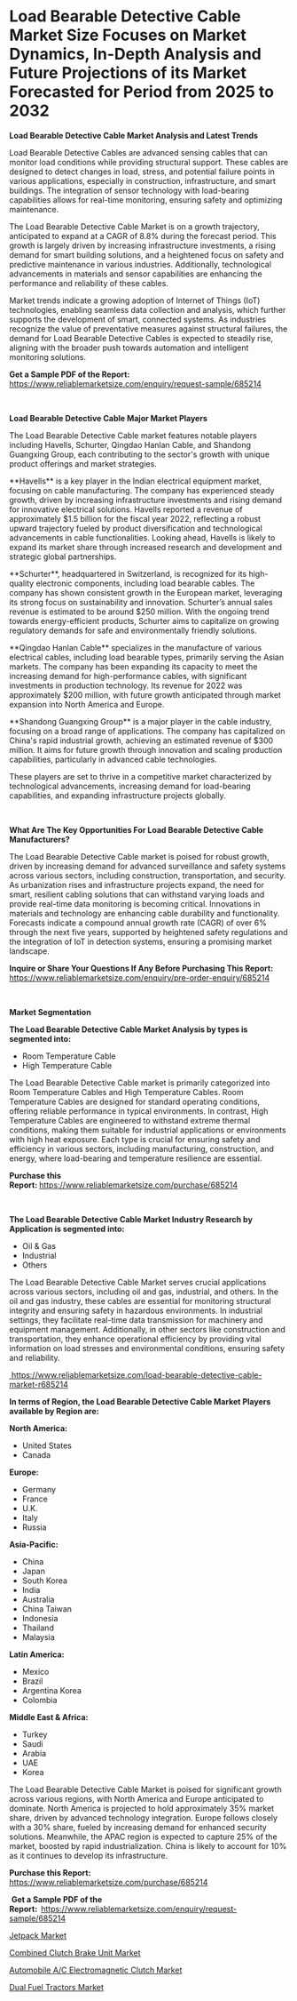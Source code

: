 <p><h1>Load Bearable Detective Cable Market Size Focuses on Market Dynamics, In-Depth Analysis and Future Projections of its Market Forecasted for Period from 2025 to 2032</h1></p><p><strong>Load Bearable Detective Cable Market Analysis and Latest Trends</strong></p>
<p><p>Load Bearable Detective Cables are advanced sensing cables that can monitor load conditions while providing structural support. These cables are designed to detect changes in load, stress, and potential failure points in various applications, especially in construction, infrastructure, and smart buildings. The integration of sensor technology with load-bearing capabilities allows for real-time monitoring, ensuring safety and optimizing maintenance.</p><p>The Load Bearable Detective Cable Market is on a growth trajectory, anticipated to expand at a CAGR of 8.8% during the forecast period. This growth is largely driven by increasing infrastructure investments, a rising demand for smart building solutions, and a heightened focus on safety and predictive maintenance in various industries. Additionally, technological advancements in materials and sensor capabilities are enhancing the performance and reliability of these cables.</p><p>Market trends indicate a growing adoption of Internet of Things (IoT) technologies, enabling seamless data collection and analysis, which further supports the development of smart, connected systems. As industries recognize the value of preventative measures against structural failures, the demand for Load Bearable Detective Cables is expected to steadily rise, aligning with the broader push towards automation and intelligent monitoring solutions.</p></p>
<p><strong>Get a Sample PDF of the Report:&nbsp;</strong> <a href="https://www.reliablemarketsize.com/enquiry/request-sample/685214?utm_campaign=1845&utm_medium=2&utm_source=Github&utm_content=ia&utm_term=27032025&utm_id=load-bearable-detective-cable">https://www.reliablemarketsize.com/enquiry/request-sample/685214</a></p>
<p>&nbsp;</p>
<p><strong>Load Bearable Detective Cable Major Market Players</strong></p>
<p><p>The Load Bearable Detective Cable market features notable players including Havells, Schurter, Qingdao Hanlan Cable, and Shandong Guangxing Group, each contributing to the sector's growth with unique product offerings and market strategies.</p><p>**Havells** is a key player in the Indian electrical equipment market, focusing on cable manufacturing. The company has experienced steady growth, driven by increasing infrastructure investments and rising demand for innovative electrical solutions. Havells reported a revenue of approximately $1.5 billion for the fiscal year 2022, reflecting a robust upward trajectory fueled by product diversification and technological advancements in cable functionalities. Looking ahead, Havells is likely to expand its market share through increased research and development and strategic global partnerships.</p><p>**Schurter**, headquartered in Switzerland, is recognized for its high-quality electronic components, including load bearable cables. The company has shown consistent growth in the European market, leveraging its strong focus on sustainability and innovation. Schurter’s annual sales revenue is estimated to be around $250 million. With the ongoing trend towards energy-efficient products, Schurter aims to capitalize on growing regulatory demands for safe and environmentally friendly solutions.</p><p>**Qingdao Hanlan Cable** specializes in the manufacture of various electrical cables, including load bearable types, primarily serving the Asian markets. The company has been expanding its capacity to meet the increasing demand for high-performance cables, with significant investments in production technology. Its revenue for 2022 was approximately $200 million, with future growth anticipated through market expansion into North America and Europe.</p><p>**Shandong Guangxing Group** is a major player in the cable industry, focusing on a broad range of applications. The company has capitalized on China's rapid industrial growth, achieving an estimated revenue of $300 million. It aims for future growth through innovation and scaling production capabilities, particularly in advanced cable technologies.</p><p>These players are set to thrive in a competitive market characterized by technological advancements, increasing demand for load-bearing capabilities, and expanding infrastructure projects globally.</p></p>
<p>&nbsp;</p>
<p><strong>What Are The Key Opportunities For Load Bearable Detective Cable Manufacturers?</strong></p>
<p><p>The Load Bearable Detective Cable market is poised for robust growth, driven by increasing demand for advanced surveillance and safety systems across various sectors, including construction, transportation, and security. As urbanization rises and infrastructure projects expand, the need for smart, resilient cabling solutions that can withstand varying loads and provide real-time data monitoring is becoming critical. Innovations in materials and technology are enhancing cable durability and functionality. Forecasts indicate a compound annual growth rate (CAGR) of over 6% through the next five years, supported by heightened safety regulations and the integration of IoT in detection systems, ensuring a promising market landscape.</p></p>
<p><strong>Inquire or Share Your Questions If Any Before Purchasing This Report:</strong> <a href="https://www.reliablemarketsize.com/enquiry/pre-order-enquiry/685214?utm_campaign=1845&utm_medium=2&utm_source=Github&utm_content=ia&utm_term=27032025&utm_id=load-bearable-detective-cable">https://www.reliablemarketsize.com/enquiry/pre-order-enquiry/685214</a></p>
<p>&nbsp;</p>
<p><strong>Market Segmentation</strong></p>
<p><strong>The Load Bearable Detective Cable Market Analysis by types is segmented into:</strong></p>
<p><ul><li>Room Temperature Cable</li><li>High Temperature Cable</li></ul></p>
<p><p>The Load Bearable Detective Cable market is primarily categorized into Room Temperature Cables and High Temperature Cables. Room Temperature Cables are designed for standard operating conditions, offering reliable performance in typical environments. In contrast, High Temperature Cables are engineered to withstand extreme thermal conditions, making them suitable for industrial applications or environments with high heat exposure. Each type is crucial for ensuring safety and efficiency in various sectors, including manufacturing, construction, and energy, where load-bearing and temperature resilience are essential.</p></p>
<p><strong>Purchase this Report:&nbsp;</strong><a href="https://www.reliablemarketsize.com/purchase/685214?utm_campaign=1845&utm_medium=2&utm_source=Github&utm_content=ia&utm_term=27032025&utm_id=load-bearable-detective-cable">https://www.reliablemarketsize.com/purchase/685214</a></p>
<p>&nbsp;</p>
<p><strong>The Load Bearable Detective Cable Market Industry Research by Application is segmented into:</strong></p>
<p><ul><li>Oil & Gas</li><li>Industrial</li><li>Others</li></ul></p>
<p><p>The Load Bearable Detective Cable Market serves crucial applications across various sectors, including oil and gas, industrial, and others. In the oil and gas industry, these cables are essential for monitoring structural integrity and ensuring safety in hazardous environments. In industrial settings, they facilitate real-time data transmission for machinery and equipment management. Additionally, in other sectors like construction and transportation, they enhance operational efficiency by providing vital information on load stresses and environmental conditions, ensuring safety and reliability.</p></p>
<p><a href="https://www.reliablemarketsize.com/load-bearable-detective-cable-market-r685214?utm_campaign=1845&utm_medium=2&utm_source=Github&utm_content=ia&utm_term=27032025&utm_id=load-bearable-detective-cable">&nbsp;https://www.reliablemarketsize.com/load-bearable-detective-cable-market-r685214</a></p>
<p><strong>In terms of Region, the Load Bearable Detective Cable Market Players available by Region are:</strong></p>
<p>
    <p> <strong> North America: </strong>
        <ul>
            <li>United States</li>
            <li>Canada</li>
        </ul>
        </p> 
    <p> <strong> Europe: </strong>
        <ul>
            <li>Germany</li>
            <li>France</li>
            <li>U.K.</li>
            <li>Italy</li>
            <li>Russia</li>
        </ul>
        </p> 
    <p> <strong> Asia-Pacific: </strong>
        <ul>
            <li>China</li>
            <li>Japan</li>
            <li>South Korea</li>
            <li>India</li>
            <li>Australia</li>
            <li>China Taiwan</li>
            <li>Indonesia</li>
            <li>Thailand</li>
            <li>Malaysia</li>
        </ul>
        </p> 
    <p> <strong> Latin America: </strong>
        <ul>
            <li>Mexico</li>
            <li>Brazil</li>
            <li>Argentina Korea</li>
            <li>Colombia</li>
        </ul>
        </p> 
    <p> <strong> Middle East & Africa: </strong>
        <ul>
            <li>Turkey</li>
            <li>Saudi</li>
            <li>Arabia</li>
            <li>UAE</li>
            <li>Korea</li>
        </ul>
    </p>
    </p>
<p><p>The Load Bearable Detective Cable Market is poised for significant growth across various regions, with North America and Europe anticipated to dominate. North America is projected to hold approximately 35% market share, driven by advanced technology integration. Europe follows closely with a 30% share, fueled by increasing demand for enhanced security solutions. Meanwhile, the APAC region is expected to capture 25% of the market, boosted by rapid industrialization. China is likely to account for 10% as it continues to develop its infrastructure.</p></p>
<p><strong>Purchase this Report: </strong><a href="https://www.reliablemarketsize.com/purchase/685214?utm_campaign=1845&utm_medium=2&utm_source=Github&utm_content=ia&utm_term=27032025&utm_id=load-bearable-detective-cable">https://www.reliablemarketsize.com/purchase/685214</a></p>
<p>&nbsp;<strong>Get a Sample PDF of the Report:&nbsp;&nbsp;</strong><a href="https://www.reliablemarketsize.com/enquiry/request-sample/685214?utm_campaign=1845&utm_medium=2&utm_source=Github&utm_content=ia&utm_term=27032025&utm_id=load-bearable-detective-cable">https://www.reliablemarketsize.com/enquiry/request-sample/685214</a></p>
<p><strong></strong></p>
<p><p><a href="https://github.com/kohushamudo3/Market-Research-Report-List-1/blob/main/jetpack-market.md?utm_campaign=1845&utm_medium=2&utm_source=Github&utm_content=ia&utm_term=27032025&utm_id=load-bearable-detective-cable">Jetpack Market</a></p><p><a href="https://github.com/gogashopkewy/Market-Research-Report-List-1/blob/main/combined-clutch-brake-unit-market.md?utm_campaign=1845&utm_medium=2&utm_source=Github&utm_content=ia&utm_term=27032025&utm_id=load-bearable-detective-cable">Combined Clutch Brake Unit Market</a></p><p><a href="https://github.com/RickHolmes3/Market-Research-Report-List-7/blob/main/automobile-ac-electromagnetic-clutch-market.md?utm_campaign=1845&utm_medium=2&utm_source=Github&utm_content=ia&utm_term=27032025&utm_id=load-bearable-detective-cable">Automobile A/C Electromagnetic Clutch Market</a></p><p><a href="https://github.com/myrieronays5/Market-Research-Report-List-1/blob/main/dual-fuel-tractors-market.md?utm_campaign=1845&utm_medium=2&utm_source=Github&utm_content=ia&utm_term=27032025&utm_id=load-bearable-detective-cable">Dual Fuel Tractors Market</a></p></p>